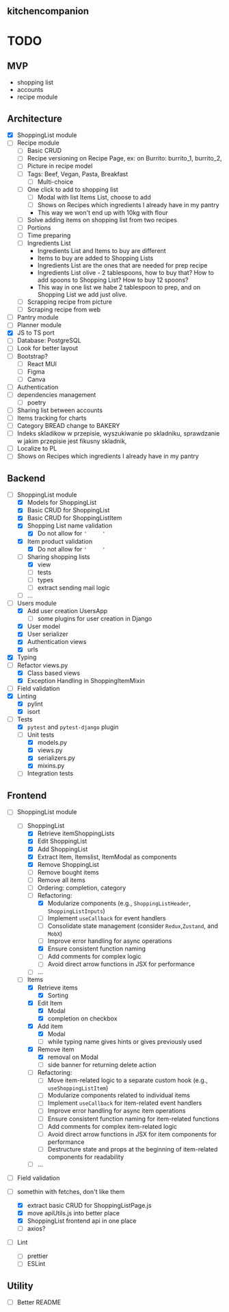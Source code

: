 ## kitchencompanion

# TODO

## MVP

- shopping list
- accounts
- recipe module

## Architecture

- [x] ShoppingList module
- [ ] Recipe module
  - [ ] Basic CRUD
  - [ ] Recipe versioning on Recipe Page, ex: on Burrito: burrito_1, burrito_2,
  - [ ] Picture in recipe model
  - [ ] Tags: Beef, Vegan, Pasta, Breakfast
    - [ ] Multi-choice
  - [ ] One click to add to shopping list
    - [ ] Modal with list Items List, choose to add
    - [ ] Shows on Recipes which ingredients I already have in my pantry
    - This way we won't end up with 10kg with flour
  - [ ] Solve adding items on shopping list from two recipes
  - [ ] Portions
  - [ ] Time preparing
  - [ ] Ingredients List
    - Ingredients List and Items to buy are different
    - Items to buy are added to Shopping Lists
    - Ingredients List are the ones that are needed for prep recipe
    - Ingredients List olive - 2 tablespoons, how to buy that? How to add spoons to Shopping List? How to buy 12 spoons?
    - This way in one list we habe 2 tablespoon to prep, and on Shopping List we add just olive.
  - [ ] Scrapping recipe from picture
  - [ ] Scraping recipe from web
- [ ] Pantry module
- [ ] Planner module
- [x] JS to TS port
- [ ] Database: PostgreSQL
- [ ] Look for better layout
- [ ] Bootstrap?
  - [ ] React MUI
  - [ ] Figma
  - [ ] Canva
- [ ] Authentication
- [ ] dependencies management
  - [ ] poetry
- [ ] Sharing list between accounts
- [ ] Items tracking for charts
- [ ] Category BREAD change to BAKERY
- [ ] Indeks skladikow w przepisie, wyszukiwanie po skladniku, sprawdzanie w jakim przepisie jest fikusny skladnik,
- [ ] Localize to PL
- [ ] Shows on Recipes which ingredients I already have in my pantry

## Backend

- [ ] ShoppingList module
  - [x] Models for ShoppingList
  - [x] Basic CRUD for ShoppingList
  - [x] Basic CRUD for ShoppingListItem
  - [x] Shopping List name validation
    - [x] Do not allow for `'     '`
  - [x] Item product validation
    - [x] Do not allow for `'     '`
  - [ ] Sharing shopping lists
    - [x] view
    - [ ] tests
    - [ ] types
    - [ ] extract sending mail logic
  - [ ] ...
- [ ] Users module
  - [x] Add user creation UsersApp
    - [ ] some plugins for user creation in Django
  - [x] User model
  - [x] User serializer
  - [x] Authentication views
  - [x] urls
- [x] Typing
- [ ] Refactor views.py
  - [x] Class based views
  - [x] Exception Handling in ShoppingItemMixin
- [ ] Field validation
- [x] Linting
  - [x] pylint
  - [x] isort
- [ ] Tests
  - [x] `pytest` and `pytest-django` plugin
  - [ ] Unit tests
    - [x] models.py
    - [x] views.py
    - [x] serializers.py
    - [x] mixins.py
  - [ ] Integration tests

## Frontend

- [ ] ShoppingList module

  - [ ] ShoppingList
    - [x] Retrieve itemShoppingLists
    - [x] Edit ShoppingList
    - [x] Add ShoppingList
    - [x] Extract Item, Itemslist, ItemModal as components
    - [x] Remove ShoppingList
    - [ ] Remove bought items
    - [ ] Remove all items
    - [ ] Ordering: completion, category
    - [ ] Refactoring:
      - [x] Modularize components (e.g., `ShoppingListHeader`, `ShoppingListInputs`)
      - [ ] Implement `useCallback` for event handlers
      - [ ] Consolidate state management (consider `Redux`,`Zustand`, and `MobX`)
      - [ ] Improve error handling for async operations
      - [x] Ensure consistent function naming
      - [ ] Add comments for complex logic
      - [ ] Avoid direct arrow functions in JSX for performance
    - [ ] ...
  - [ ] Items
    - [x] Retrieve items
      - [x] Sorting
    - [x] Edit Item
      - [x] Modal
      - [x] completion on checkbox
    - [x] Add item
      - [x] Modal
      - [ ] while typing name gives hints or gives previously used
    - [x] Remove item
      - [x] removal on Modal
      - [ ] side banner for returning delete action
    - [ ] Refactoring:
      - [ ] Move item-related logic to a separate custom hook (e.g., `useShoppingListItem`)
      - [ ] Modularize components related to individual items
      - [ ] Implement `useCallback` for item-related event handlers
      - [ ] Improve error handling for async item operations
      - [ ] Ensure consistent function naming for item-related functions
      - [ ] Add comments for complex item-related logic
      - [ ] Avoid direct arrow functions in JSX for item components for performance
      - [ ] Destructure state and props at the beginning of item-related components for readability
    - [ ] ...

- [ ] Field validation
- [ ] somethin with fetches, don't like them
  - [x] extract basic CRUD for ShoppingListPage.js
  - [x] move apiUtils.js into better place
  - [x] ShoppingList frontend api in one place
  - [ ] axios?
- [ ] Lint

  - [ ] prettier
  - [ ] ESLint

## Utility

- [ ] Better README
